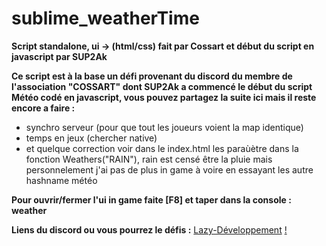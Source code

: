 # sublime_weatherTime

__Script standalone, ui -> (html/css) fait par Cossart et début du script en javascript par SUP2Ak__

__Ce script est à la base un défi provenant du discord du membre de l'association "COSSART" dont SUP2Ak a commencé le début du script Météo codé en javascript, vous pouvez partagez la suite ici mais il reste encore a faire :__

- synchro serveur (pour que tout les joueurs voient la map identique)
- temps en jeux (chercher native)
- et quelque correction voir dans le index.html les paraùètre dans la fonction Weathers("RAIN"), rain est censé être la pluie mais personnelement j'ai pas de plus in game à voire en essayant les autre hashname météo

__Pour ouvrir/fermer l'ui in game faite [F8] et taper dans la console : weather__

__Liens du discord ou vous pourrez le défis :__ [Lazy-Développement](https://discord.gg/8kWfWU4BXU)
[!](https://imgur.com/VjCPV8T)
